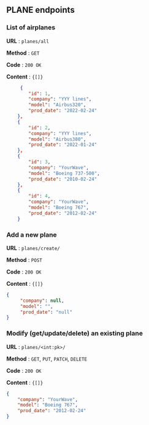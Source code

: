 ## PLANE endpoints

### List of airplanes

**URL** : `planes/all`

**Method** : `GET`

**Code** : `200 OK`

**Content** : `{[]}`

```json
     {
        "id": 1,
        "company": "YYY lines",
        "model": "Airbus320",
        "prod_date": "2022-02-24"
    },
    {
        "id": 2,
        "company": "YYY lines",
        "model": "Airbus380",
        "prod_date": "2022-01-24"
    },
    {
        "id": 3,
        "company": "YourWave",
        "model": "Boeing 737-500",
        "prod_date": "2010-02-24"
    },
    {
        "id": 4,
        "company": "YourWave",
        "model": "Boeing 767",
        "prod_date": "2012-02-24"
    }
```

### Add a new plane

**URL** : `planes/create/`

**Method** : `POST`

**Code** : `200 OK`

**Content** : `{[]}`

```json
{
     "company": null,
     "model": "",
     "prod_date": "null"
}
```

### Modify (get/update/delete) an existing plane

**URL** : `planes/<int:pk>/`

**Method** : `GET`, `PUT`, `PATCH`, `DELETE`

**Code** : `200 OK`

**Content** : `{[]}`

```json
{
    "company": "YourWave",
    "model": "Boeing 767",
    "prod_date": "2012-02-24"
}
```